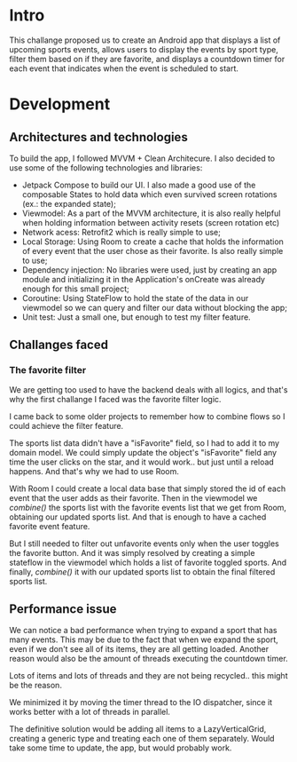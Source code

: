 # Intro
This challange proposed us to create an Android app that displays a list of upcoming sports events, allows users to display the events by sport type, filter them based on if they are favorite, and displays a countdown timer for each event that indicates when the event is scheduled to start.

# Development
## Architectures and technologies
To build the app, I followed MVVM + Clean Architecure. I also decided to use some of the following technologies and libraries:
 - Jetpack Compose to build our UI. I also made a good use of the composable States to hold data which even survived screen rotations (ex.: the expanded state);
 - Viewmodel: As a part of the MVVM architecture, it is also really helpful when holding information between activity resets (screen rotation etc)
 - Network acess: Retrofit2 which is really simple to use;
 - Local Storage: Using Room to create a cache that holds the information of every event that the user chose as their favorite. Is also really simple to use;
 - Dependency injection: No libraries were used, just by creating an app module and initializing it in the Application's onCreate was already enough for this small project;
 - Coroutine: Using StateFlow to hold the state of the data in our viewmodel so we can query and filter our data without blocking the app;
 - Unit test: Just a small one, but enough to test my filter feature.

## Challanges faced
### The favorite filter
We are getting too used to have the backend deals with all logics, and that's why the first challange I faced was the favorite filter logic.

I came back to some older projects to remember how to combine flows so I could achieve the filter feature.

The sports list data didn't have a "isFavorite" field, so I had to add it to my domain model. We could simply update the object's "isFavorite" field any time the user clicks on the star, and it would work.. but just until a reload happens. And that's why we had to use Room.

With Room I could create a local data base that simply stored the id of each event that the user adds as their favorite. Then in the viewmodel we _combine()_ the sports list with the favorite events list that we get from Room, obtaining our updated sports list. And that is enough to have a cached favorite event feature.

But I still needed to filter out unfavorite events only when the user toggles the favorite button. And it was simply resolved by creating a simple stateflow in the viewmodel which holds a list of favorite toggled sports. And finally, _combine()_ it with our updated sports list to obtain the final filtered sports list.

## Performance issue
We can notice a bad performance when trying to expand a sport that has many events. This may be due to the fact that when we expand the sport, even if we don't see all of its items, they are all getting loaded. Another reason would also be the amount of threads executing the countdown timer.

Lots of items and lots of threads and they are not being recycled.. this might be the reason.

We minimized it by moving the timer thread to the IO dispatcher, since it works better with a lot of threads in parallel. 

The definitive solution would be adding all items to a LazyVerticalGrid, creating a generic type and treating each one of them separately. Would take some time to update, the app, but would probably work.
